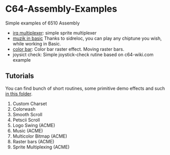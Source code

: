# C64-Assembly-Examples

Simple examples of 6510 Assembly

+ [irq multiplexer](https://github.com/wizofwor/C64/tree/master/irq%20multiplexer):    simple sprite multiplexer
+ [muzik in basic](https://github.com/wizofwor/C64-assembly-examples/tree/master/muzik-in-basic) Thanks to sidreloc, you can play any chiptune you wish, while working in Basic.
+ [color bar](https://github.com/wizofwor/C64-assembly-examples/tree/master/color-bar): Color bar raster effect. Moving raster bars. 
+ joysict check:      Simple joystick-check rutine based on c64-wiki.com example

## Tutorials

You can find bunch of short routines, some primitive demo effects and such [in this folder](https://github.com/wizofwor/C64-assembly-examples/tree/master/beginner-routines).

1. Custom Charset
3. Colorwash
3. Smooth Scroll
4. Petscii Scroll 
5. Logo Swing (ACME)
6. Music (ACME)
7. Multicolor Bitmap (ACME)
8. Raster bars (ACME)
9. Sprite Multiplexing (ACME)
